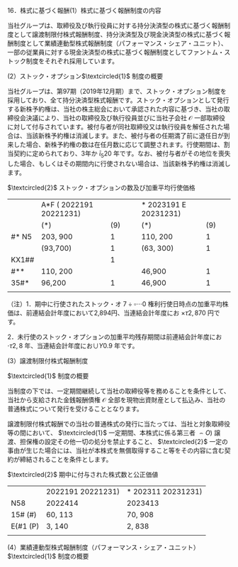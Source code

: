 16．株式に基づく報酬(1）株式に基づく報酬制度の内容

当社グループは、取締役及び執行役員に対する持分決済型の株式に基づく報酬制度として譲渡制限付株式報酬制度、持分決済型及び現金決済型の株式に基づく報酬制度として業績連動型株式報酬制度（パフォーマンス・シェア・ユニット）、一部の従業員に対する現金決済型の株式に基づく報酬制度としてファントム・ストック制度をそれぞれ採用しています。

(2）ストック・オプション$\textcircled{1}$ 制度の概要

当社グループは、第97期（2019年12月期）まで、ストック・オプション制度を採用しており、全て持分決済型株式報酬です。ストック・オプションとして発行する新株予約権は、当社の株主総会において承認された内容に基づき、当社の取締役会決議により、当社の取締役及び執行役員並びに当社子会社 $\mathcal { O }$ 一部取締役に対して付与されています。被付与者が同社取締役又は執行役員を解任された場合は、当該新株予約権は消滅します。また、被付与者の任期満了前に退任日が到来した場合、新株予約権の数は在任月数に応じて調整されます。行使期間は、割当契約に定められており、3年か $\bar { \iota } _ { 5 } 2 0$ 年です。なお、被付与者がその地位を喪失した場合、もしくはその期間内に行使されない場合は、当該新株予約権は消滅します。

$\textcircled{2}$ ストック・オプションの数及び加重平均行使価格  

<table><tr><td rowspan="2"></td><td colspan="2">A*F ( 2022191 20221231)</td><td colspan="2">* 2023191 E 20231231)</td></tr><tr><td>(*)</td><td>(9)</td><td>(*)</td><td>(9)</td></tr><tr><td>#* N5</td><td>203, 900</td><td>1</td><td>110, 200</td><td>1</td></tr><tr><td></td><td>(93,700)</td><td>1</td><td>(63, 300)</td><td>1</td></tr><tr><td>KX1##</td><td></td><td>1</td><td></td><td></td></tr><tr><td>#**</td><td>110, 200</td><td></td><td>46,900</td><td>1</td></tr><tr><td>35#*</td><td>96,200</td><td>1</td><td>46,900</td><td>1</td></tr><tr><td></td><td></td><td></td><td></td><td></td></tr></table>

（注）1．期中に行使されたストック・オ $7 \div \square \cdots 0$ 権利行使日時点の加重平均株価は、前連結会計年度において2,894円、当連結会計年度にお $\times \tau 2 , 8 7 0$ 円です。

2．未行使のストック・オプションの加重平均残存期間は前連結会計年度にお $\cdot \tau 2 , 8$ 年、当連結会計年度にお$\cup \Upsilon 0 . 9$ 年です。

(3）譲渡制限付株式報酬制度

$\textcircled{1}$ 制度の概要

当制度の下では、一定期間継続して当社の取締役等を務めることを条件として、当社から支給された金銭報酬債権 $\mathcal { O }$ 全部を現物出資財産として払込み、当社の普通株式について発行を受けることとなります。

譲渡制限付株式報酬での当社の普通株式の発行に当たっては、当社と対象取締役等の間において、 $\textcircled{1}$ 一定期間、本株式に係る第三者 $\frown O )$ 譲渡、担保権の設定その他一切の処分を禁止すること、 $\textcircled{2}$ 一定の事由が生じた場合には、当社が本株式を無償取得すること等をその内容に含む契約が締結されることを条件とします。

$\textcircled{2}$ 期中に付与された株式数と公正価値  

<table><tr><td></td><td>2022191 20221231)</td><td>* 202311 20231231)</td></tr><tr><td>N58</td><td>2022414</td><td>2023413</td></tr><tr><td>15# (#)</td><td>60, 113</td><td>70, 908</td></tr><tr><td>E{#1 (P)</td><td>3, 140</td><td>2, 838</td></tr><tr><td></td><td></td><td></td></tr></table>

(4）業績連動型株式報酬制度（パフォーマンス・シェア・ユニット）$\textcircled{1}$ 制度の概要